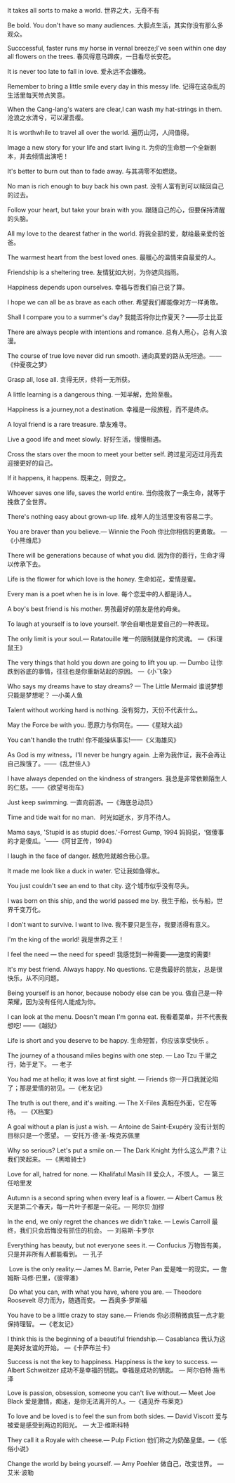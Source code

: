 It takes all sorts to make a world. 世界之大，无奇不有

Be bold. You don't have so many audiences. 大胆点生活，其实你没有那么多观众。

Succcessful, faster runs my horse in vernal breeze;I've seen within one day all flowers on the trees. 春风得意马蹄疾，一日看尽长安花。

It is never too late to fall in love. 爱永远不会嫌晚。

Remember to bring a little smile every day in this messy life. 记得在这杂乱的生活里每天带点笑意。

When the Cang-lang's waters are clear,I can wash my hat-strings in them. 沧浪之水清兮，可以濯吾缨。

It is worthwhile to travel all over the world. 遍历山河，人间值得。

Image a new story for your life and start living it.  为你的生命想一个全新剧本，并去倾情出演吧！

It's better to burn out than to fade away. 与其凋零不如燃烧。

No man is rich enough to buy back his own past. 没有人富有到可以赎回自己的过去。

Follow your heart, but take your brain with you. 跟随自己的心，但要保持清醒的头脑。

All my love to the dearest father in the world. 将我全部的爱，献给最亲爱的爸爸。

The warmest heart from the best loved ones.  最暖心的温情来自最爱的人。

Friendship is a sheltering tree. 友情犹如大树，为你遮风挡雨。

Happiness depends upon ourselves. 幸福与否我们自己说了算。

I hope we can all be as brave as each other. 希望我们都能像对方一样勇敢。

Shall I compare you to a summer's day? 我能否将你比作夏天？——莎士比亚

There are always people with intentions and romance. 总有人用心，总有人浪漫。

The course of true love never did run smooth. 通向真爱的路从无坦途。——《仲夏夜之梦》

Grasp all, lose all. 贪得无厌，终将一无所获。

A little learning is a dangerous thing. 一知半解，危险至极。

Happiness is a journey,not a destination. 幸福是一段旅程，而不是终点。

A loyal friend is a rare treasure. 挚友难寻。

Live a good life and meet slowly. 好好生活，慢慢相遇。

Cross the stars over the moon to meet your better self. 跨过星河迈过月亮去迎接更好的自己。

If it happens, it happens. 既来之，则安之。

Whoever saves one life, saves the world entire. 当你挽救了一条生命，就等于挽救了全世界。

There's nothing easy about grown-up life. 成年人的生活里没有容易二字。

You are braver than you believe.— Winnie the Pooh 你比你相信的更勇敢。 —《小熊维尼》

There will be generations because of what you did. 因为你的善行，生命才得以传承下去。

Life is the flower for which love is the honey. 生命如花，爱情是蜜。

Every man is a poet when he is in love. 每个恋爱中的人都是诗人。

A boy's best friend is his mother. 男孩最好的朋友是他的母亲。

To laugh at yourself is to love yourself. 学会自嘲也是爱自己的一种表现。

The only limit is your soul.— Ratatouille 唯一的限制就是你的灵魂。 —《料理鼠王》

The very things that hold you down are going to lift you up. — Dumbo 让你跌到谷底的事情，往往也是你重新站起的原因。 —《小飞象》

Who says my dreams have to stay dreams? — The Little Mermaid 谁说梦想只能是梦想呢？ —小美人鱼

Talent without working hard is nothing. 没有努力，天份不代表什么。

May the Force be with you. 愿原力与你同在。——《星球大战》

You can't handle the truth! 你不能操纵事实!——《义海雄风》

As God is my witness，I'll never be hungry again. 上帝为我作证，我不会再让自己挨饿了。——《乱世佳人》

I have always depended on the kindness of strangers. 我总是非常依赖陌生人的仁慈。——《欲望号街车》

Just keep swimming. 一直向前游。—《海底总动员》

Time and tide wait for no man.  时光如逝水，岁月不待人。

Mama says, 'Stupid is as stupid does.'-Forrest Gump, 1994 妈妈说，‘做傻事的才是傻瓜。'——《阿甘正传，1994》

I laugh in the face of danger. 越危险就越合我心意。

It made me look like a duck in water. 它让我如鱼得水。

You just couldn't see an end to that city. 这个城市似乎没有尽头。

I was born on this ship, and the world passed me by. 我生于船，长与船，世界千变万化。

I don't want to survive. I want to live. 我不要只是生存，我要活得有意义。

I'm the king of the world! 我是世界之王！

I feel the need — the need for speed! 我感觉到一种需要——速度的需要!

It's my best friend. Always happy. No questions. 它是我最好的朋友，总是很快乐，从不问问题。

Being yourself is an honor, because nobody else can be you. 做自己是一种荣耀，因为没有任何人能成为你。

I can look at the menu. Doesn't mean I'm gonna eat. 我看着菜单，并不代表我想吃! ——《越狱》

Life is short and you deserve to be happy. 生命短暂，你应该享受快乐 。

The journey of a thousand miles begins with one step. — Lao Tzu 千里之行，始于足下。 — 老子

You had me at hello; it was love at first sight. — Friends 你一开口我就沦陷了；那是爱情的初见。—《老友记》

The truth is out there, and it's waiting. — The X-Files  真相在外面，它在等待。 —《X档案》

A goal without a plan is just a wish. — Antoine de Saint-Exupéry 没有计划的目标只是一个愿望。 — 安托万·德·圣-埃克苏佩里

Why so serious? Let's put a smile on.— The Dark Knight  为什么这么严肃？让我们笑起来。 —《黑暗骑士》

Love for all, hatred for none. — Khalifatul Masih III 爱众人，不恨人。 — 第三任哈里发

Autumn is a second spring when every leaf is a flower. — Albert Camus 秋天是第二个春天，每一片叶子都是一朵花。— 阿尔贝·加缪

In the end, we only regret the chances we didn't take. — Lewis Carroll 最终，我们只会后悔没有抓住的机会。 — 刘易斯·卡罗尔

Everything has beauty, but not everyone sees it. — Confucius 万物皆有美，只是并非所有人都能看到。 — 孔子

 Love is the only reality.— James M. Barrie, Peter Pan 爱是唯一的现实。— 詹姆斯·马修·巴里，《彼得潘》

 Do what you can, with what you have, where you are. — Theodore Roosevelt 尽力而为，随遇而安。 — 西奥多·罗斯福

You have to be a little crazy to stay sane.— Friends 你必须稍微疯狂一点才能保持理智。 —《老友记》

I think this is the beginning of a beautiful friendship.— Casablanca 我认为这是美好友谊的开始。 —《卡萨布兰卡》

Success is not the key to happiness. Happiness is the key to success. — Albert Schweitzer 成功不是幸福的钥匙。幸福是成功的钥匙。 — 阿尔伯特·施韦泽

Love is passion, obsession, someone you can't live without.— Meet Joe Black 爱是激情，痴迷，是你无法离开的人。—《遇见乔·布莱克》

To love and be loved is to feel the sun from both sides. — David Viscott 爱与被爱是感受到两边的阳光。 — 大卫·维斯科特

They call it a Royale with cheese.— Pulp Fiction  他们称之为奶酪皇堡。—《低俗小说》

Change the world by being yourself. — Amy Poehler 做自己，改变世界。 — 艾米·波勒
